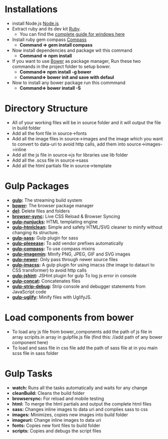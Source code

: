 # Installations

- install Node.js [Node.js](https://nodejs.org/en/)
-  Extract ruby and its dev kit [Ruby](https://rubyinstaller.org/).
    - You can find the [complete guide for windows here](https://forwardhq.com/help/installing-ruby-windows)
- Install ruby gem compass [Compass](https://rubygems.org/search?utf8=%E2%9C%93&query=compass)
    - **Command => gem install compass**
- Now install dependencies and package wit this command
    - **Command => npm install**
- If you want to use [Bower](https://bower.io/) as package manager, Run these two commands in the project folder to setup bower.
    - **Command=> npm install -g bower**
    - **Command=> bower init and save with defaul**
- Now to install any bower package run this commmand
    - **Command=> bower install <packagename> -S**


# Directory Structure

- All of your working files will be in source folder and it will output the file in build folder
- Add all the font file in source->fonts
- Add all the image files in source->images and the image which you want to convert to data-uri to avoid http calls, add them into source->images->inline
- Add all the js file in source->js for libraries use lib folder
- Add all the .scss file in source->sass
- Add all the html partials file in source->template

# Gulp Packages

- **[gulp](https://www.npmjs.com/package/gulp):** The streaming build system
- **[bower](https://www.npmjs.com/package/bower):** The browser package manager
- **[del](https://www.npmjs.com/package/del):** Delete files and folders
- **[browser-sync](https://www.npmjs.com/package/browser-sync):** Live CSS Reload & Browser Syncing
- **[gulp-nunjucks](https://www.npmjs.com/package/gulp-nunjucks):** HTML templating engine
- **[gulp-htmlclean](https://www.npmjs.com/package/gulp-htmlclean):** Simple and safety HTML/SVG cleaner to minify without changing its structure.
- **[gulp-sass](https://www.npmjs.com/package/gulp-sass):** Gulp plugin for sass
- **[gulp-pleeease](https://www.npmjs.com/package/gulp-pleeease):** To add vendor prefixes automatically
- **[gulp-compass](https://www.npmjs.com/package/gulp-compass):** To use compass mixins
- **[gulp-imagemin](https://www.npmjs.com/package/gulp-imagemin):** Minify PNG, JPEG, GIF and SVG images
- **[gulp-newer](https://www.npmjs.com/package/gulp-newer):** Only pass through newer source files
- **[gulp-imacss](https://www.npmjs.com/package/gulp-imacss):** A gulp plugin for using imacss (the image to datauri to CSS transformer) to avoid http calls
- **[gulp-jshint](https://www.npmjs.com/package/gulp-jshint):** JSHint plugin for gulp To log js error in console
- **[gulp-concat](https://www.npmjs.com/package/gulp-concat):** Concatenates files
- **[gulp-strip-debug](https://www.npmjs.com/package/gulp-strip-debug):** Strip console and debugger statements from JavaScript code
- **[gulp-uglify](https://www.npmjs.com/package/gulp-uglify):** Minify files with UglifyJS.


# Load components from bower

- To load any js file from bower_components add the path of js file in array scripits.in array in gulpfile.js file (find this: //add path of any bower component here)
- To load and sass file in css file add the path of sass file at in you main scss file in sass folder


# Gulp Tasks


- **watch:** Runs all the tasks automatically and waits for any change
- **cleanBuild:** Cleans the build folder
- **browsersync:** For reload and mobile testing
- **html:** To merge the html partials and output the complete html files
- **sass:** Changes inline images to data uri and complies sass to css
- **images:** Minimizes, copies new images into build folder
- **imageuri:** Change inline images to data uri
- **fonts:** Copies new font files to build folder
- **scripts:** Copies and debugs the script files